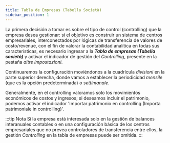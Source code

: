 ```yaml
---
title: Tabla de Empresas (Tabella Società)
sidebar_position: 1
---
```


La primera decisión a tomar es sobre el tipo de control (controlling) que la empresa desea gestionar: si el objetivo es construir un sistema de centros empresariales, interconectados por lógicas de transferencia de valores de costo/revenue, con el fin de valorar la contabilidad analítica en todas sus características, es necesario ingresar a la ***Tabla de empresas (Tabella società)*** y activar el indicador de gestión del *Controlling*, presente en la pestaña *altre impostazioni*.

Continuaremos la configuración moviéndonos a la cuadrícula *divisioni* en la parte superior derecha, donde vamos a establecer la periodicidad *mensile* (que es la opción predeterminada) o *settimanale*.

Generalmente, en el controlling valoramos solo los movimientos económicos de costos y ingresos; si deseamos incluir el patrimonio, podemos activar el indicador 'Importar patrimonio en controlling (Importa patrimoniale in controlling)'.

:::tip Nota
Si la empresa está interesada solo en la gestión de balances interanuales contables o en una configuración básica de los centros empresariales que no prevea controladores de transferencia entre ellos, la gestión *Controlling* en la tabla de empresas puede ser omitida.
:::